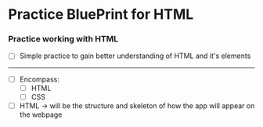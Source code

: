# Practice BluePrint for HTML

### Practice working with HTML

- [ ] Simple practice to gain better understanding of HTML and it's elements

---
- [ ] Encompass:
  - [ ] HTML
  - [ ] CSS
- [ ] HTML → will be the structure and skeleton of how the app will appear on the webpage
